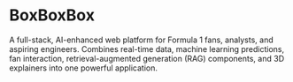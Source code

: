 # BoxBoxBox
A full-stack, AI-enhanced web platform for Formula 1 fans, analysts, and aspiring engineers. Combines real-time data, machine learning predictions, fan interaction, retrieval-augmented generation (RAG) components, and 3D explainers into one powerful application.
